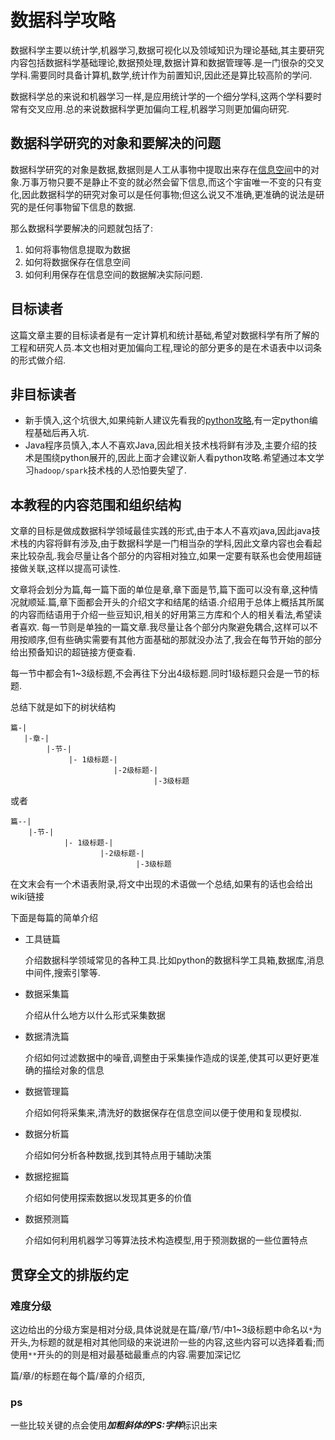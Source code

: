# 数据科学攻略

数据科学主要以统计学,机器学习,数据可视化以及领域知识为理论基础,其主要研究内容包括数据科学基础理论,数据预处理,数据计算和数据管理等.是一门很杂的交叉学科.需要同时具备计算机,数学,统计作为前置知识,因此还是算比较高阶的学问.

数据科学总的来说和机器学习一样,是应用统计学的一个细分学科,这两个学科要时常有交叉应用.总的来说数据科学更加偏向工程,机器学习则更加偏向研究.

## 数据科学研究的对象和要解决的问题

数据科学研究的对象是数据,数据则是人工从事物中提取出来存在[信息空间]()中的对象.万事万物只要不是静止不变的就必然会留下信息,而这个宇宙唯一不变的只有变化,因此数据科学的研究对象可以是任何事物;但这么说又不准确,更准确的说法是研究的是任何事物留下信息的数据.

那么数据科学要解决的问题就包括了:

1. 如何将事物信息提取为数据
2. 如何将数据保存在信息空间
3. 如何利用保存在信息空间的数据解决实际问题.


## 目标读者

这篇文章主要的目标读者是有一定计算机和统计基础,希望对数据科学有所了解的工程和研究人员.本文也相对更加偏向工程,理论的部分更多的是在术语表中以词条的形式做介绍.

## 非目标读者

+ 新手慎入,这个坑很大,如果纯新人建议先看我的[python攻略](http://blog.hszofficial.site/TutorialForPython/),有一定python编程基础后再入坑.
+ Java程序员慎入,本人不喜欢Java,因此相关技术栈将鲜有涉及,主要介绍的技术是围绕python展开的,因此上面才会建议新人看python攻略.希望通过本文学习`hadoop/spark`技术栈的人恐怕要失望了.


## 本教程的内容范围和组织结构

文章的目标是做成数据科学领域最佳实践的形式,由于本人不喜欢java,因此java技术栈的内容将鲜有涉及,由于数据科学是一门相当杂的学科,因此文章内容也会看起来比较杂乱.我会尽量让各个部分的内容相对独立,如果一定要有联系也会使用超链接做关联,这样以提高可读性.

文章将会划分为篇,每一篇下面的单位是章,章下面是节,篇下面可以没有章,这种情况就顺延.篇,章下面都会开头的介绍文字和结尾的结语.介绍用于总体上概括其所属的内容而结语用于介绍一些豆知识,相关的好用第三方库和个人的相关看法,希望读者喜欢.
每一节则是单独的一篇文章.我尽量让各个部分内聚避免耦合,这样可以不用按顺序,但有些确实需要有其他方面基础的那就没办法了,我会在每节开始的部分给出预备知识的超链接方便查看.

每一节中都会有1~3级标题,不会再往下分出4级标题.同时1级标题只会是一节的标题.

总结下就是如下的树状结构

```shell
篇-|
   |-章-|
        |-节-|
             |- 1级标题-|
                       |-2级标题-|
                                |-3级标题
```

或者

```shell
篇--|
    |-节-|
            |- 1级标题-|
                    |-2级标题-|
                            |-3级标题
```

在文末会有一个术语表附录,将文中出现的术语做一个总结,如果有的话也会给出wiki链接

下面是每篇的简单介绍

+ 工具链篇

    介绍数据科学领域常见的各种工具.比如python的数据科学工具箱,数据库,消息中间件,搜索引擎等.

+ 数据采集篇

    介绍从什么地方以什么形式采集数据

+ 数据清洗篇

    介绍如何过滤数据中的噪音,调整由于采集操作造成的误差,使其可以更好更准确的描绘对象的信息

+ 数据管理篇

    介绍如何将采集来,清洗好的数据保存在信息空间以便于使用和复现模拟.

+ 数据分析篇

    介绍如何分析各种数据,找到其特点用于辅助决策

+ 数据挖掘篇

    介绍如何使用探索数据以发现其更多的价值

+ 数据预测篇

    介绍如何利用机器学习等算法技术构造模型,用于预测数据的一些位置特点


## 贯穿全文的排版约定

### 难度分级

这边给出的分级方案是相对分级,具体说就是在篇/章/节/中1~3级标题中命名以`*`为开头,为标题的就是相对其他同级的来说进阶一些的内容,这些内容可以选择着看;而使用`**`开头的的则是相对最基础最重点的内容.需要加深记忆

篇/章/的标题在每个篇/章的介绍页,


### ps

一些比较关键的点会使用***加粗斜体的PS:字样***标识出来
